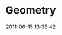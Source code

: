 ---
layout: post
title: 'Geometry'
date: '2011-06-15 13:38:42'
last_modified_at: '2024-10-02 21:20:15'
category: "Berlin"
tags:
  - Germany
  - Berlin
  - architecture
description: "The Berlin Television Tower from below"
featImage: '20110615_berlin-6267.webp'
featImageAlt: 'The Berlin Television Tower from below'
featImageWidth: '1440'
featImageHeight: '1080'
coffeeTable: false
---